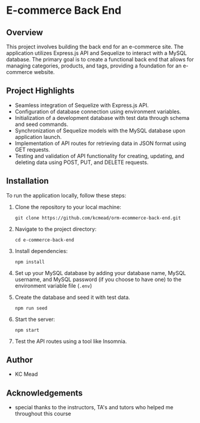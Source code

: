 # E-commerce Back End

## Overview
This project involves building the back end for an e-commerce site. The application utilizes Express.js API and Sequelize to interact with a MySQL database. The primary goal is to create a functional back end that allows for managing categories, products, and tags, providing a foundation for an e-commerce website.

## Project Highlights
  - Seamless integration of Sequelize with Express.js API.
  - Configuration of database connection using environment variables.
  - Initialization of a development database with test data through schema and seed commands.
  - Synchronization of Sequelize models with the MySQL database upon application launch.
  - Implementation of API routes for retrieving data in JSON format using GET requests.
  - Testing and validation of API functionality for creating, updating, and deleting data using POST, PUT, and DELETE requests.

## Installation

To run the application locally, follow these steps:

1. Clone the repository to your local machine:

    `git clone https://github.com/kcmead/orm-ecommerce-back-end.git`

2. Navigate to the project directory:

    `cd e-commerce-back-end`

3. Install dependencies:

    `npm install`

4. Set up your MySQL database by adding your database name, MySQL username, and MySQL password (if you choose to have one) to the environment variable file (`.env`)

5. Create the database and seed it with test data.

    `npm run seed`

6. Start the server:

    `npm start`

7. Test the API routes using a tool like Insomnia.

## Author

  - KC Mead

## Acknowledgements

  - special thanks to the instructors, TA's and tutors who helped me throughout this course
